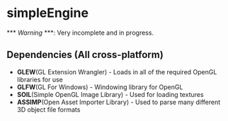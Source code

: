 # simpleEngine
*** *Warning* ***: Very incomplete and in progress.

## Dependencies (All cross-platform)
- **GLEW**(GL Extension Wrangler) - Loads in all of the required OpenGL libraries for use
- **GLFW**(GL For Windows) - Windowing library for OpenGL
- **SOIL**(Simple OpenGL Image Library) - Used for loading textures
- **ASSIMP**(Open Asset Importer Library) - Used to parse many different 3D object file formats

